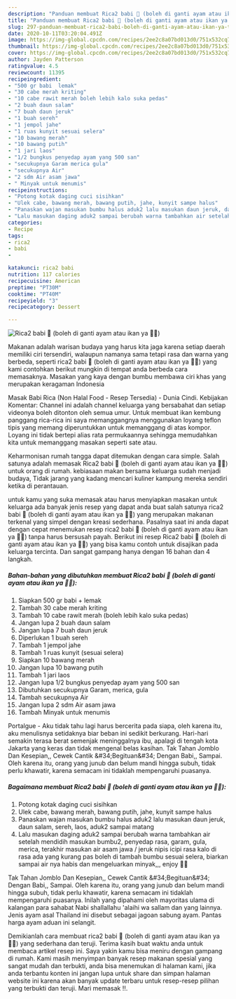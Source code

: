 ```yaml
---
description: "Panduan membuat Rica2 babi 🐷 (boleh di ganti ayam atau ikan ya 👍🏻) Terbukti"
title: "Panduan membuat Rica2 babi 🐷 (boleh di ganti ayam atau ikan ya 👍🏻) Terbukti"
slug: 297-panduan-membuat-rica2-babi-boleh-di-ganti-ayam-atau-ikan-ya-terbukti
date: 2020-10-11T03:20:04.491Z
image: https://img-global.cpcdn.com/recipes/2ee2c8a07bd013d0/751x532cq70/rica2-babi-🐷-boleh-di-ganti-ayam-atau-ikan-ya-👍🏻-foto-resep-utama.jpg
thumbnail: https://img-global.cpcdn.com/recipes/2ee2c8a07bd013d0/751x532cq70/rica2-babi-🐷-boleh-di-ganti-ayam-atau-ikan-ya-👍🏻-foto-resep-utama.jpg
cover: https://img-global.cpcdn.com/recipes/2ee2c8a07bd013d0/751x532cq70/rica2-babi-🐷-boleh-di-ganti-ayam-atau-ikan-ya-👍🏻-foto-resep-utama.jpg
author: Jayden Patterson
ratingvalue: 4.5
reviewcount: 11395
recipeingredient:
- "500 gr babi  lemak"
- "30 cabe merah kriting"
- "10 cabe rawit merah boleh lebih kalo suka pedas"
- "2 buah daun salam"
- "7 buah daun jeruk"
- "1 buah sereh"
- "1 jempol jahe"
- "1 ruas kunyit sesuai selera"
- "10 bawang merah"
- "10 bawang putih"
- "1 jari laos"
- "1/2 bungkus penyedap ayam yang 500 san"
- "secukupnya Garam merica gula"
- "secukupnya Air"
- "2 sdm Air asam jawa"
- " Minyak untuk menumis"
recipeinstructions:
- "Potong kotak daging cuci sisihkan"
- "Ulek cabe, bawang merah, bawang putih, jahe, kunyit sampe halus"
- "Panaskan wajan masukan bumbu halus aduk2 lalu masukan daun jeruk, daun salam, sereh, laos, aduk2 sampai matang"
- "Lalu masukan daging aduk2 sampai berubah warna tambahkan air setelah mendidih masukan bumbu2, penyedap rasa, garam, gula, merica, terakhir masukan air asam jawa / jeruk nipis icipi rasa kalo di rasa ada yang kurang pas boleh di tambah bumbu sesuai selera, biarkan sampai air nya habis dan mengeluarkan minyak,,, enjoy 💃🏻"
categories:
- Recipe
tags:
- rica2
- babi
- 

katakunci: rica2 babi  
nutrition: 117 calories
recipecuisine: American
preptime: "PT30M"
cooktime: "PT40M"
recipeyield: "3"
recipecategory: Dessert

---
```



![Rica2 babi 🐷 (boleh di ganti ayam atau ikan ya 👍🏻)](https://img-global.cpcdn.com/recipes/2ee2c8a07bd013d0/751x532cq70/rica2-babi-🐷-boleh-di-ganti-ayam-atau-ikan-ya-👍🏻-foto-resep-utama.jpg)

Makanan adalah warisan budaya yang harus kita jaga karena setiap daerah memiliki ciri tersendiri, walaupun namanya sama tetapi rasa dan warna yang berbeda, seperti rica2 babi 🐷 (boleh di ganti ayam atau ikan ya 👍🏻) yang kami contohkan berikut mungkin di tempat anda berbeda cara memasaknya. Masakan yang kaya dengan bumbu membawa ciri khas yang merupakan keragaman Indonesia

Masak Babi Rica (Non Halal Food - Resep Tersedia) - Dunia Cindi. Kebijakan Komentar: Channel ini adalah channel keluarga yang bersabahat dan setiap videonya boleh ditonton oleh semua umur. Untuk membuat ikan kembung panggang rica-rica ini saya memanggangnya menggunakan loyang teflon tipis yang memang diperuntukkan untuk memanggang di atas kompor. Loyang ini tidak bertepi alias rata permukaannya sehingga memudahkan kita untuk memanggang masakan seperti sate atau.

Keharmonisan rumah tangga dapat ditemukan dengan cara simple. Salah satunya adalah memasak Rica2 babi 🐷 (boleh di ganti ayam atau ikan ya 👍🏻) untuk orang di rumah. kebiasaan makan bersama keluarga sudah menjadi budaya, Tidak jarang yang kadang mencari kuliner kampung mereka sendiri ketika di perantauan.

untuk kamu yang suka memasak atau harus menyiapkan masakan untuk keluarga ada banyak jenis resep yang dapat anda buat salah satunya rica2 babi 🐷 (boleh di ganti ayam atau ikan ya 👍🏻) yang merupakan makanan terkenal yang simpel dengan kreasi sederhana. Pasalnya saat ini anda dapat dengan cepat menemukan resep rica2 babi 🐷 (boleh di ganti ayam atau ikan ya 👍🏻) tanpa harus bersusah payah.
Berikut ini resep Rica2 babi 🐷 (boleh di ganti ayam atau ikan ya 👍🏻) yang bisa kamu contoh untuk disajikan pada keluarga tercinta. Dan sangat gampang hanya dengan 16 bahan dan 4 langkah.


<!--inarticleads1-->

##### Bahan-bahan yang dibutuhkan membuat Rica2 babi 🐷 (boleh di ganti ayam atau ikan ya 👍🏻):

1. Siapkan 500 gr babi + lemak
1. Tambah 30 cabe merah kriting
1. Tambah 10 cabe rawit merah (boleh lebih kalo suka pedas)
1. Jangan lupa 2 buah daun salam
1. Jangan lupa 7 buah daun jeruk
1. Diperlukan 1 buah sereh
1. Tambah 1 jempol jahe
1. Tambah 1 ruas kunyit (sesuai selera)
1. Siapkan 10 bawang merah
1. Jangan lupa 10 bawang putih
1. Tambah 1 jari laos
1. Jangan lupa 1/2 bungkus penyedap ayam yang 500 san
1. Dibutuhkan secukupnya Garam, merica, gula
1. Tambah secukupnya Air
1. Jangan lupa 2 sdm Air asam jawa
1. Tambah  Minyak untuk menumis


Portalgue - Aku tidak tahu lagi harus bercerita pada siapa, oleh karena itu, aku menulisnya setidaknya biar beban ini sedikit berkurang. Hari-hari semakin terasa berat semenjak meninggalnya ibu, apalagi di tengah kota Jakarta yang keras dan tidak mengenal belas kasihan. Tak Tahan Jomblo Dan Kesepian,, Cewek Cantik \&#34;Begituan\&#34; Dengan Babi,, Sampai. Oleh karena itu, orang yang junub dan belum mandi hingga subuh, tidak perlu khawatir, karena semacam ini tidaklah mempengaruhi puasanya. 

<!--inarticleads2-->

##### Bagaimana membuat  Rica2 babi 🐷 (boleh di ganti ayam atau ikan ya 👍🏻):

1. Potong kotak daging cuci sisihkan
1. Ulek cabe, bawang merah, bawang putih, jahe, kunyit sampe halus
1. Panaskan wajan masukan bumbu halus aduk2 lalu masukan daun jeruk, daun salam, sereh, laos, aduk2 sampai matang
1. Lalu masukan daging aduk2 sampai berubah warna tambahkan air setelah mendidih masukan bumbu2, penyedap rasa, garam, gula, merica, terakhir masukan air asam jawa / jeruk nipis icipi rasa kalo di rasa ada yang kurang pas boleh di tambah bumbu sesuai selera, biarkan sampai air nya habis dan mengeluarkan minyak,,, enjoy 💃🏻


Tak Tahan Jomblo Dan Kesepian,, Cewek Cantik \&#34;Begituan\&#34; Dengan Babi,, Sampai. Oleh karena itu, orang yang junub dan belum mandi hingga subuh, tidak perlu khawatir, karena semacam ini tidaklah mempengaruhi puasanya. Inilah yang dipahami oleh mayoritas ulama di kalangan para sahabat Nabi shallallahu &#39;alaihi wa sallam dan yang lainnya. Jenis ayam asal Thailand ini disebut sebagai jagoan sabung ayam. Pantas harga ayam aduan ini selangit. 

Demikianlah cara membuat rica2 babi 🐷 (boleh di ganti ayam atau ikan ya 👍🏻) yang sederhana dan teruji. Terima kasih buat waktu anda untuk membaca artikel resep ini. Saya yakin kamu bisa meniru dengan gampang di rumah. Kami masih menyimpan banyak resep makanan spesial yang sangat mudah dan terbukti, anda bisa menemukan di halaman kami, jika anda terbantu konten ini jangan lupa untuk share dan simpan halaman website ini karena akan banyak update terbaru untuk resep-resep pilihan yang terbukti dan teruji. Mari memasak !!. 
